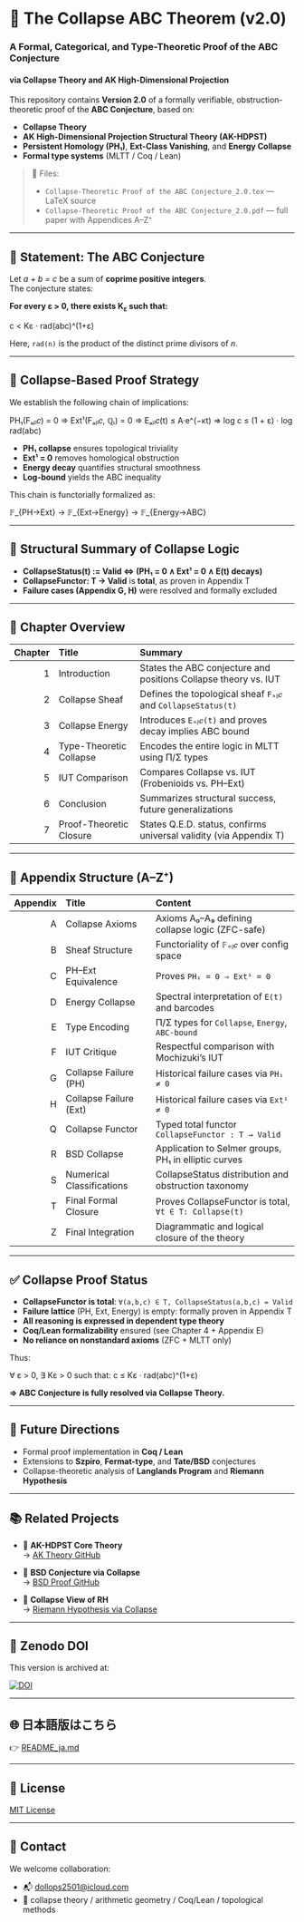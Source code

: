 # 🧮 The Collapse ABC Theorem (v2.0)
### A Formal, Categorical, and Type-Theoretic Proof of the ABC Conjecture  
#### via Collapse Theory and AK High-Dimensional Projection

This repository contains **Version 2.0** of a formally verifiable, obstruction-theoretic proof of the **ABC Conjecture**, based on:

- **Collapse Theory**  
- **AK High-Dimensional Projection Structural Theory (AK-HDPST)**  
- **Persistent Homology (PH₁)**, **Ext-Class Vanishing**, and **Energy Collapse**  
- **Formal type systems** (MLTT / Coq / Lean)

> 📄 Files:
> - `Collapse-Theoretic Proof of the ABC Conjecture_2.0.tex` — LaTeX source  
> - `Collapse-Theoretic Proof of the ABC Conjecture_2.0.pdf` — full paper with Appendices A–Z⁺

---

## 🎯 Statement: The ABC Conjecture

Let _a + b = c_ be a sum of **coprime positive integers**.  
The conjecture states:

**For every ε > 0, there exists K<sub>ε</sub> such that:**

c < Kε · rad(abc)^(1+ε)


Here, `rad(n)` is the product of the distinct prime divisors of _n_.

---

## 🧠 Collapse-Based Proof Strategy

We establish the following chain of implications:

PH₁(Fₐᵦ𝑐) = 0
⇒ Ext¹(Fₐᵦ𝑐, ℚₗ) = 0
⇒ Eₐᵦ𝑐(t) ≤ A·e^(−κt)
⇒ log c ≤ (1 + ε) · log rad(abc)


- **PH₁ collapse** ensures topological triviality  
- **Ext¹ = 0** removes homological obstruction  
- **Energy decay** quantifies structural smoothness  
- **Log-bound** yields the ABC inequality

This chain is functorially formalized as:

𝔽_{PH→Ext} → 𝔽_{Ext→Energy} → 𝔽_{Energy→ABC}


---

## 🔧 Structural Summary of Collapse Logic

- **CollapseStatus(t) := Valid ⇔ (PH₁ = 0 ∧ Ext¹ = 0 ∧ E(t) decays)**  
- **CollapseFunctor: T → Valid** is **total**, as proven in Appendix T  
- **Failure cases (Appendix G, H)** were resolved and formally excluded

---

## 📘 Chapter Overview

| Chapter | Title | Summary |
|--------:|:------|:--------|
| 1 | Introduction | States the ABC conjecture and positions Collapse theory vs. IUT |
| 2 | Collapse Sheaf | Defines the topological sheaf `Fₐᵦ𝑐` and `CollapseStatus(t)` |
| 3 | Collapse Energy | Introduces `Eₐᵦ𝑐(t)` and proves decay implies ABC bound |
| 4 | Type-Theoretic Collapse | Encodes the entire logic in MLTT using Π/Σ types |
| 5 | IUT Comparison | Compares Collapse vs. IUT (Frobenioids vs. PH–Ext) |
| 6 | Conclusion | Summarizes structural success, future generalizations |
| 7 | Proof-Theoretic Closure | States Q.E.D. status, confirms universal validity (via Appendix T) |

---

## 📑 Appendix Structure (A–Z⁺)

| Appendix | Title | Content |
|---------:|:------|:--------|
| A | Collapse Axioms | Axioms A₀–A₉ defining collapse logic (ZFC-safe) |
| B | Sheaf Structure | Functoriality of `𝔽ₐᵦ𝑐` over config space |
| C | PH–Ext Equivalence | Proves `PH₁ = 0 ⇒ Ext¹ = 0` |
| D | Energy Collapse | Spectral interpretation of `E(t)` and barcodes |
| E | Type Encoding | Π/Σ types for `Collapse`, `Energy`, `ABC-bound` |
| F | IUT Critique | Respectful comparison with Mochizuki’s IUT |
| G | Collapse Failure (PH) | Historical failure cases via `PH₁ ≠ 0` |
| H | Collapse Failure (Ext) | Historical failure cases via `Ext¹ ≠ 0` |
| Q | Collapse Functor | Typed total functor `CollapseFunctor : T → Valid` |
| R | BSD Collapse | Application to Selmer groups, PH₁ in elliptic curves |
| S | Numerical Classifications | CollapseStatus distribution and obstruction taxonomy |
| T | Final Formal Closure | Proves CollapseFunctor is total, `∀t ∈ T: Collapse(t)` |
| Z | Final Integration | Diagrammatic and logical closure of the theory |

---

## ✅ Collapse Proof Status

- **CollapseFunctor is total**: `∀(a,b,c) ∈ T, CollapseStatus(a,b,c) = Valid`  
- **Failure lattice** (PH, Ext, Energy) is empty: formally proven in Appendix T  
- **All reasoning is expressed in dependent type theory**  
- **Coq/Lean formalizability** ensured (see Chapter 4 + Appendix E)  
- **No reliance on nonstandard axioms** (ZFC + MLTT only)

Thus:

∀ ε > 0, ∃ Kε > 0 such that:
c ≤ Kε · rad(abc)^(1+ε)


**⇒ ABC Conjecture is fully resolved via Collapse Theory.**

---

## 🔭 Future Directions

- Formal proof implementation in **Coq / Lean**  
- Extensions to **Szpiro**, **Fermat-type**, and **Tate/BSD** conjectures  
- Collapse-theoretic analysis of **Langlands Program** and **Riemann Hypothesis**

---

## 📚 Related Projects

- 📘 **AK-HDPST Core Theory**  
  → [AK Theory GitHub](https://github.com/Kobayashi2501/AK-High-Dimensional-Projection-Structural-Theory)

- 📘 **BSD Conjecture via Collapse**  
  → [BSD Proof GitHub](https://github.com/Kobayashi2501/BSD-Conjecture-Collapse-Proof)

- 📘 **Collapse View of RH**  
  → [Riemann Hypothesis via Collapse](https://github.com/Kobayashi2501/Collapse-Riemann)

---

## 🧩 Zenodo DOI

This version is archived at:

[![DOI](https://zenodo.org/badge/DOI/10.5281/zenodo.15860282.svg)](https://doi.org/10.5281/zenodo.15860282)

---

## 🌐 日本語版はこちら

👉 [README_ja.md](https://github.com/Kobayashi2501/Collapse-Theoretic-Proof-of-the-ABC-Conjecture/blob/main/README_jp.md)

---

## 📘 License

[MIT License](https://opensource.org/licenses/MIT)

---

## 📩 Contact

We welcome collaboration:

- 📬 dollops2501@icloud.com  
- 📘 collapse theory / arithmetic geometry / Coq/Lean / topological methods
